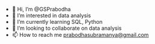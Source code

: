 - 👋 Hi, I’m @GSPrabodha
- 👀 I’m interested in data analysis
- 🌱 I’m currently learning SQL, Python
- 💞️ I’m looking to collaborate on data analysis 
- 📫 How to reach me prabodhasubramanya@gmail.com

<!---
GSPrabodha/GSPrabodha is a ✨ special ✨ repository because its `README.md` (this file) appears on your GitHub profile.
You can click the Preview link to take a look at your changes.
--->
